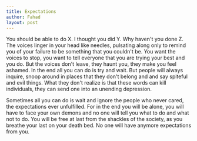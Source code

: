 ```yaml
---
title: Expectations
author: Fahad
layout: post
---
```

You should be able to do X. I thought you did Y. Why haven't you done Z. The voices linger in your head like needles, pulsating along only to remind you of your failure to be something that you couldn't be. You want the voices to stop, you want to tell everyone that you are trying your best and you do. But the voices don't leave, they haunt you, they make you feel ashamed. In the end all you can do is try and wait. But people will always inquire, snoop around in places that they don't belong and and say spiteful and evil things. What they don't realize is that these words can kill individuals, they can send one into an unending depression.

Sometimes all you can do is wait and ignore the people who never cared, the expectations ever unfulfilled. For in the end you will be alone, you will have to face your own demons and no one will tell you what to do and what not to do. You will be free at last from the shackles of the society, as you breathe your last on your death bed. No one will have anymore expectations from you.